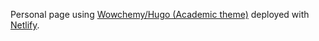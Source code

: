 Personal page using [Wowchemy/Hugo (Academic theme)](https://github.com/wowchemy/starter-academic) deployed with [Netlify](Netlify.app).
